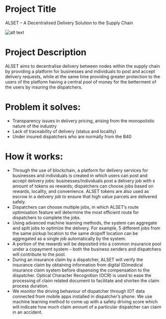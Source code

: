 # Project Title
ALSET – A Decentralised Delivery Solution to the Supply Chain

![alt text](https://github.com/xiankgx/gbec_hackathon_2018_team_alset/raw/master/output-onlinepngtools.png)

# Project Description
ALSET aims to decentralise delivery between nodes within the supply chain by providing a platform for businesses and individuals to post and accept delivery requests, while at the same time providing greater protection to the users of the platform having a central pool of money for the betterment of the users by insuring the dispatchers.

# Problem it solves:
-	Transparency issues in delivery pricing, arising from the monopolistic nature of the industry
-	Lack of traceability of delivery (status and locality)
-	Under insured dispatchers who are normally from the B40

# How it works:
-	Through the use of blockchain, a platform for delivery services for businesses and individuals is created in which users can post and accept delivery jobs: businesses/individuals post a delivery job with x amount of tokens as rewards; dispatchers can choose jobs based on rewards, locality, and convenience. ALSET tokens are also used as escrow in a delivery job to ensure that high value parcels are delivered safely.
-	Dispatchers can choose multiple jobs, in which ALSET’s route optimisation feature will determine the most efficient route for dispatchers to complete the jobs. 
-	Using advanced machine learning methods, the system can aggregate and split jobs to optimize the delivery. For example, 5 different jobs from the same pickup location to the same dropoff location can be aggregated as a single job automatically by the system.
-	A portion of the rewards will be deposited into a common insurance pool under a copayment system – both the business senders and dispatchers will contribute to the pool.
-	During an insurance claim by a dispatcher, ALSET will verify the insurance claim by obtaining information from digital ID/medical insurance claim system before dispensing the compensation to the dispatcher. Optical Character Recognition (OCR) is used to ease the processing of claim related document to facilitate and shorten the claim process duration.
-	We monitor the driving behaviour of dispatcher through IOT data connected from mobile apps installed in dispatcher’s phone. We use machine learning method to come up with a safety driving score which will indicate how much claim amount of a particular dispatcher can claim in an accident.
